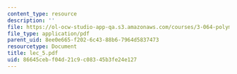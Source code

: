 ```yaml
---
content_type: resource
description: ''
file: https://ol-ocw-studio-app-qa.s3.amazonaws.com/courses/3-064-polymer-engineering-fall-2003/86645cebf04d21c9c08345b3fe24e127_lec_5.pdf
file_type: application/pdf
parent_uid: 8ee0e665-f202-6c43-88b6-7964d5837473
resourcetype: Document
title: lec_5.pdf
uid: 86645ceb-f04d-21c9-c083-45b3fe24e127
---
```

